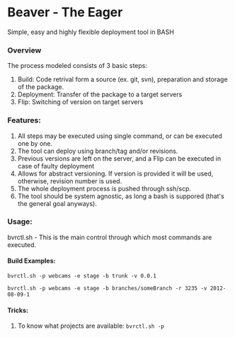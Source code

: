 Beaver - The Eager
======

Simple, easy and highly flexible deployment tool in BASH


### Overview

The process modeled consists of 3 basic steps:

1. Build: Code retrival form a source (ex. git, svn), preparation and storage of the package.
2. Deployment: Transfer of the package to a target servers
3. Flip: Switching of version on target servers

### Features:

1. All steps may be executed using single command, or can be executed one by one.
2. The tool can deploy using branch/tag and/or revisions.
3. Previous versions are left on the server, and a Flip can be executed in case of faulty deployment
4. Allows for abstract versioning. If version is provided it will be used, otherwise, revision number is used. 
5. The whole deployment process is pushed through ssh/scp. 
6. The tool should be system agnostic, as long a bash is suppored (that's the general goal anyways).

### Usage:
bvrctl.sh - This is the main control through which most commands are executed. 

#### Build Examples:
`bvrctl.sh -p webcams -e stage -b trunk -v 0.0.1`

`bvrctl.sh -p webcams -e stage -b branches/someBranch -r 3235 -v 2012-08-09-1`

#### Tricks:
1. To know what projects are available: `bvrctl.sh -p`  